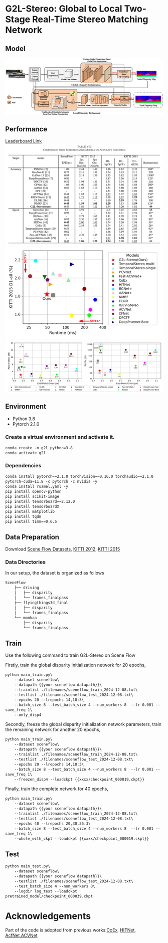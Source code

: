 # G2L-Stereo: Global to Local Two-Stage Real-Time Stereo Matching Network

## Model
![model](resources/model.png)

## Performance
[Leaderboard Link](http://www.cvlibs.net/datasets/kitti/eval_scene_flow.php?benchmark=stereo)
![](resources/seneflow&kitti.png)
![](resources/d1-allVSruntime.png)
![](resources/paramsVSepe&flopsVSepe.png)





## Environment
* Python 3.8
* Pytorch 2.1.0

### Create a virtual environment and activate it.

```
conda create -n g2l python=3.8
conda activate g2l
```
### Dependencies

```
conda install pytorch==2.1.0 torchvision==0.16.0 torchaudio==2.1.0 pytorch-cuda=11.8 -c pytorch -c nvidia -y
conda install ruamel.yaml -y
pip install opencv-python
pip install scikit-image
pip install tensorboard==2.12.0
pip install tensorboardX
pip install matplotlib 
pip install tqdm
pip install timm==0.6.5
```

## Data Preparation
Download [Scene Flow Datasets](https://lmb.informatik.uni-freiburg.de/resources/datasets/SceneFlowDatasets.en.html), [KITTI 2012](http://www.cvlibs.net/datasets/kitti/eval_stereo_flow.php?benchmark=stereo), [KITTI 2015](http://www.cvlibs.net/datasets/kitti/eval_scene_flow.php?benchmark=stereo)

### Data Directories

In our setup, the dataset is organized as follows
```
SceneFlow
    ├── driving
    │   ├── disparity
    │   └── frames_finalpass
    ├── flyingthings3d_final
    │   ├── disparity
    │   └── frames_finalpass
    └── monkaa
        ├── disparity
        └── frames_finalpass

```

## Train
Use the following command to train G2L-Stereo on Scene Flow

Firstly, train the global disparity initialization network for 20 epochs,
```
python main_train.py\
    --dataset sceneflow\
    --datapath {{your sceneflow datapath}}\
    --trainlist ./filenames/sceneflow_train_2024-12-08.txt\
    --testlist ./filenames/sceneflow_test_2024-12-08.txt\
    --epochs 20 --lrepochs 14,18:3\
    --batch_size 8 --test_batch_size 4 --num_workers 8  --lr 0.001 --save_freq 1\
    --only_disp4
```
Secondly, freeze the global disparity initialization network parameters, train the remaining network for another 20 epochs,
```
python main_train.py\
    --dataset sceneflow\
    --datapath {{your sceneflow datapath}}\
    --trainlist ./filenames/sceneflow_train_2024-12-08.txt\
    --testlist ./filenames/sceneflow_test_2024-12-08.txt\
    --epochs 20 --lrepochs 14,18:3\
    --batch_size 8 --test_batch_size 4 --num_workers 8  --lr 0.001 --save_freq 1\
    --freezen_disp4 --loadckpt {{xxxx/checkpoint_000019.ckpt}}
```
Finally, train the complete network for 40 epochs,
```
python main_train.py\
    --dataset sceneflow\
    --datapath {{your sceneflow datapath}}\
    --trainlist ./filenames/sceneflow_train_2024-12-08.txt\
    --testlist ./filenames/sceneflow_test_2024-12-08.txt\
    --epochs 40 --lrepochs 20,30,35:3\
    --batch_size 8 --test_batch_size 4 --num_workers 8  --lr 0.001 --save_freq 1\
    --whole_with_ckpt --loadckpt {{xxxx/checkpoint_000019.ckpt}}
```


## Test
```
python main_test.py\
    --dataset sceneflow\
    --datapath {{your sceneflow datapath}}\
    --testlist ./filenames/sceneflow_test_2024-12-08.txt\
    --test_batch_size 4 --num_workers 8\
    --logdir log_test --loadckpt pretrained_model/checkpoint_000039.ckpt
```



# Acknowledgements

Part of the code is adopted from previous works:[CoEx](https://github.com/antabangun/coex), [HITNet](https://github.com/MJITG/PyTorch-HITNet-Hierarchical-Iterative-Tile-Refinement-Network-for-Real-time-Stereo-Matching), [AcfNet](https://github.com/youmi-zym/AcfNet),[ACVNet](https://github.com/gangweiX/ACVNet)



